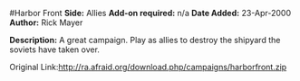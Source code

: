 #Harbor Front
**Side:** Allies
**Add-on required:** n/a
**Date Added:** 23-Apr-2000
**Author:** Rick Mayer

**Description:** A great campaign. Play as allies to destroy the shipyard the soviets have taken over.

Original Link:http://ra.afraid.org/download.php/campaigns/harborfront.zip

